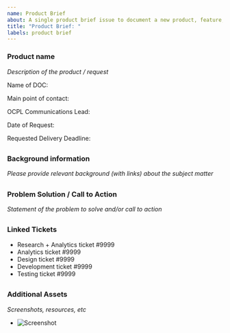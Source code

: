 ```yaml
---
name: Product Brief
about: A single product brief issue to document a new product, feature, and/or request from discovery to launch.
title: "Product Brief: "
labels: product brief
---
```


### Product name
*Description of the product / request*



Name of DOC:

Main point of contact:

OCPL Communications Lead:

Date of Request:

Requested Delivery Deadline:


##


### Background information
*Please provide relevant background (with links) about the subject matter*

##

### Problem Solution / Call to Action
*Statement of the problem to solve and/or call to action*

##

### Linked Tickets
* Research + Analytics ticket #9999
* Analytics ticket #9999
* Design ticket #9999
* Development ticket #9999
* Testing ticket #9999

##

### Additional Assets 
*Screenshots, resources, etc*
- ![Screenshot]()
